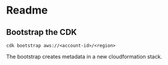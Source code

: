 # Readme

## Bootstrap the CDK

```shell
cdk bootstrap aws://<account-id>/<region>
```

The bootstrap creates metadata in a new cloudformation stack.
